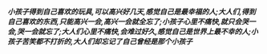 ***小孩子得到自己喜欢的玩具,可以高兴好几天,感觉自己是最幸福的人;大人们,得到自己喜欢的东西,只能高兴一会,高兴一会就全忘了;小孩子心里不痛快,就只会哭一会,哭一会就忘了;大人们心里不痛快,会难过好久,感觉自己是世界上最不幸的人;小孩子苦笑都不打折的,大人们却忘记了自己曾经是那个小孩子***